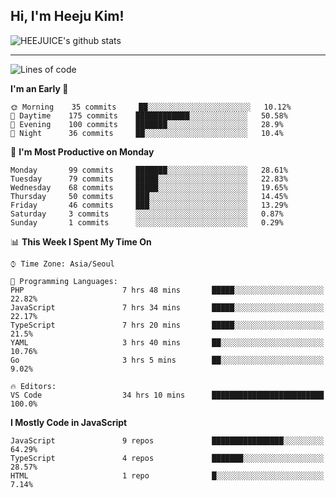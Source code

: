 ## Hi, I'm Heeju Kim!

![HEEJUICE's github stats](https://github-readme-stats.vercel.app/api?username=HEEJUICE&show_icons=true)

---
<!--START_SECTION:waka-->
![Lines of code](https://img.shields.io/badge/From%20Hello%20World%20I%27ve%20Written-18.9%20million%20lines%20of%20code-blue)

**I'm an Early 🐤** 

```text
🌞 Morning    35 commits     ██░░░░░░░░░░░░░░░░░░░░░░░   10.12% 
🌆 Daytime    175 commits    ████████████░░░░░░░░░░░░░   50.58% 
🌃 Evening    100 commits    ███████░░░░░░░░░░░░░░░░░░   28.9% 
🌙 Night      36 commits     ██░░░░░░░░░░░░░░░░░░░░░░░   10.4%

```
📅 **I'm Most Productive on Monday** 

```text
Monday       99 commits     ███████░░░░░░░░░░░░░░░░░░   28.61% 
Tuesday      79 commits     █████░░░░░░░░░░░░░░░░░░░░   22.83% 
Wednesday    68 commits     █████░░░░░░░░░░░░░░░░░░░░   19.65% 
Thursday     50 commits     ███░░░░░░░░░░░░░░░░░░░░░░   14.45% 
Friday       46 commits     ███░░░░░░░░░░░░░░░░░░░░░░   13.29% 
Saturday     3 commits      ░░░░░░░░░░░░░░░░░░░░░░░░░   0.87% 
Sunday       1 commits      ░░░░░░░░░░░░░░░░░░░░░░░░░   0.29%

```


📊 **This Week I Spent My Time On** 

```text
⌚︎ Time Zone: Asia/Seoul

💬 Programming Languages: 
PHP                      7 hrs 48 mins       █████░░░░░░░░░░░░░░░░░░░░   22.82% 
JavaScript               7 hrs 34 mins       █████░░░░░░░░░░░░░░░░░░░░   22.17% 
TypeScript               7 hrs 20 mins       █████░░░░░░░░░░░░░░░░░░░░   21.5% 
YAML                     3 hrs 40 mins       ██░░░░░░░░░░░░░░░░░░░░░░░   10.76% 
Go                       3 hrs 5 mins        ██░░░░░░░░░░░░░░░░░░░░░░░   9.02%

🔥 Editors: 
VS Code                  34 hrs 10 mins      █████████████████████████   100.0%

```

**I Mostly Code in JavaScript** 

```text
JavaScript               9 repos             ████████████████░░░░░░░░░   64.29% 
TypeScript               4 repos             ███████░░░░░░░░░░░░░░░░░░   28.57% 
HTML                     1 repo              █░░░░░░░░░░░░░░░░░░░░░░░░   7.14%

```



<!--END_SECTION:waka-->
